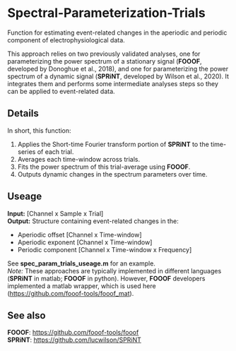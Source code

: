 # Spectral-Parameterization-Trials
Function for estimating event-related changes in the aperiodic and periodic component of electrophysiological data.

This approach relies on two previously validated analyses, one for parameterizing the power spectrum of a stationary signal (__FOOOF__, developed by Donoghue et al., 2018), and one for parameterizing the power spectrum of a dynamic signal (__SPRiNT__, developed by Wilson et al., 2020). It integrates them and performs some  intermediate analyses steps so they can be applied to event-related data.

## Details
In short, this function:
1. Applies the Short-time Fourier transform portion of __SPRiNT__ to the time-series of each trial.
2. Averages each time-window across trials.
3. Fits the power spectrum of this trial-average using __FOOOF__.
4. Outputs dynamic changes in the spectrum parameters over time.

## Useage
__Input:__ [Channel x Sample x Trial]<br />
__Output:__ Structure containing event-related changes in the: <br />
- Aperiodic offset [Channel x Time-window]  <br />
- Aperiodic exponent [Channel x Time-window]  <br />
- Periodic component [Channel x Time-window x Frequency]

See __spec_param_trials_useage.m__ for an example. <br />
_Note:_ These approaches are typically implemented in different languages (__SPRiNT__ in matlab; __FOOOF__ in python). However, __FOOOF__ developers implemented a matlab wrapper, which is used here (https://github.com/fooof-tools/fooof_mat). 

## See also
__FOOOF__: https://github.com/fooof-tools/fooof   <br />
__SPRiNT__: https://github.com/lucwilson/SPRiNT
